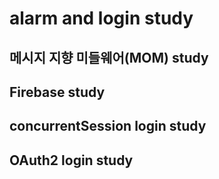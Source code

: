 # alarm and login study

## 메시지 지향 미들웨어(MOM) study
## Firebase study
## concurrentSession login study
## OAuth2 login study
